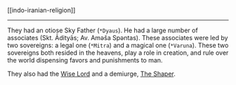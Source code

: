 [[indo-iranian-religion]]

---


They had an otiose Sky Father (`*Dyaus`). He had a large number of associates (Skt. Ādityās; Av. Aməša Spəntas). These associates were led by two sovereigns: a legal one (`*Mitra`) and a magical one (`*Varuna`). These two sovereigns both resided in the heavens, play a role in creation, and rule over the world dispensing favors and punishments to man.

They also had the [Wise Lord](wise-lord.md) and a demiurge, [The Shaper](the-shaper.md).

